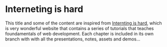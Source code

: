 # Interneting is hard

This title and some of the content are inspired from [Internting is hard](https://www.internetingishard.com/), which is very wonderful website that contains a series of tutorials that teaches foundamentals of web development. Each chapter is included in its own branch with with all the presentations, notes, assets and demos... 